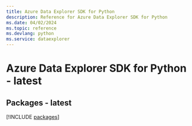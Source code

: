 ```yaml
---
title: Azure Data Explorer SDK for Python
description: Reference for Azure Data Explorer SDK for Python
ms.date: 04/02/2024
ms.topic: reference
ms.devlang: python
ms.service: dataexplorer
---
```

# Azure Data Explorer SDK for Python - latest
## Packages - latest
[!INCLUDE [packages](data-explorer-index.md)]